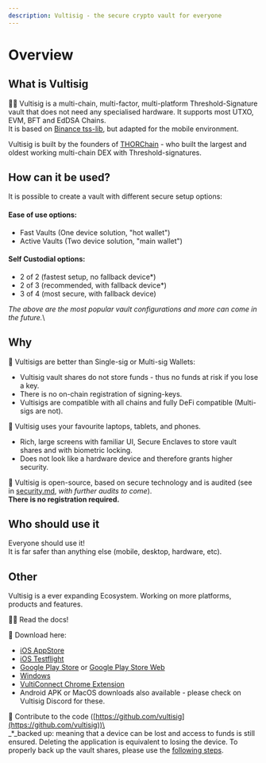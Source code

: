 ```yaml
---
description: Vultisig - the secure crypto vault for everyone
---
```


# Overview

## What is Vultisig

🙋‍♀️ Vultisig is a multi-chain, multi-factor, multi-platform Threshold-Signature vault that does not need any specialised hardware. It supports most UTXO, EVM, BFT and EdDSA Chains.\
It is based on [Binance tss-lib](https://github.com/bnb-chain/tss-lib/tree/master), but adapted for the mobile environment.

Vultisig is built by the founders of [THORChain](https://thorchain.org) - who built the largest and oldest working multi-chain DEX with Threshold-signatures.

## How can it be used?

It is possible to create a vault with different secure setup options:

#### Ease of use options:

* Fast Vaults (One device solution, "hot wallet")
* Active Vaults (Two device solution, "main wallet")

#### Self Custodial options:

* 2 of 2 (fastest setup, no fallback device\*)
* 2 of 3 (recommended, with fallback device\*)
* 3 of 4 (most secure, with fallback device)

_The above are the most popular vault configurations and more can come in the future._\\

## Why

🔮 Vultisigs are better than Single-sig or Multi-sig Wallets:

* Vultisig vault shares do not store funds - thus no funds at risk if you lose a key.
* &#x20;There is no on-chain registration of signing-keys.
* Vultisigs are compatible with all chains and fully DeFi compatible (Multi-sigs are not).

📱 Vultisig uses your favourite laptops, tablets, and phones.

* Rich, large screens with familiar UI, Secure Enclaves to store vault shares and with biometric locking.
* &#x20;Does not look like a hardware device and therefore grants higher security.

🌈 Vultisig is open-source, based on secure technology and is audited (see in [security.md](threshold-signature-scheme/security.md "mention"), _with further audits to come_).\
**There is no registration required.**

## Who should use it

Everyone should use it!\
It is far safer than anything else (mobile, desktop, hardware, etc).

## Other

Vultisig is a ever expanding Ecosystem. Working on more platforms, products and features.

👩‍💻 Read the docs!

🍿 Download here:
- [iOS AppStore](https://apps.apple.com/us/app/vultisig/id6503023896)
- [iOS Testflight](https://testflight.apple.com/join/kpVufItl)
- [Google Play Store](https://play.google.com/store/apps/details?id=com.vultisig.wallet) or [Google Play Store Web](https://play.google.com/apps/testing/com.vultisig.wallet)
- [Windows](https://github.com/vultisig/vultisig-windows/releases)
- [VultiConnect Chrome Extension](https://chromewebstore.google.com/detail/vulticonnect/ggafhcdaplkhmmnlbfjpnnkepdfjaelb?authuser=0&hl=en-GB)
- Android APK or MacOS downloads also available - please check on Vultisig Discord for these.

🧙 Contribute to the code ([https://github.com/vultisig](https://github.com/vultisig))\
\
\_\*\_backed up: meaning that a device can be lost and access to funds is still ensured. Deleting the application is equivalent to losing the device. To properly back up the vault shares, please use the [following steps](user-actions/managing-your-vault/vault-backup.md).
